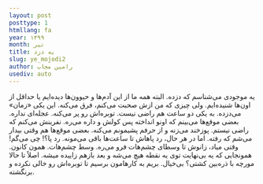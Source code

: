 ```yaml
---
layout: post
posttype: 1
htmllang: fa
year: ۱۳۹۹
month: تیر
title: یه دزد
slug: ye_mojodi2
author: رامین مجاب
usediv: auto
---
```


یه موجودی می‌شناسم که دزده. البته همه ما از این آدم‌ها و حیوون‌ها دیده‌ایم یا حداقل از اون‌ها شنیده‌ایم. ولی چیزی که من ازش صحبت می‌کنم، فرق می‌کنه. این یکی «زمان» می‌دزده. به یکی دو ساعت هم راضی نیست. توبره‌اش رو پر می‌کنه. عجله‌ای نداره. بعضی موقع‌ها می‌بینم که اونو انداخته پس کولش و داره می‌ره. نفرینش می‌کنم که راضی نیستم. پوزخند می‌زنه و از حرفم پشیمونم می‌کنه. بعضی موقع‌ها هم وقتی بیدار می‌شم که رفته. اما در هر حال، رد پاهاش تا ساعت‌ها باقی می‌مونه. رد پا؟! چی می‌گم! وقتی میاد، زانوش تا وسطای چشم‌هات فرو می‌ره. وسط چشم‌هات. همون کانون. همونجایی که یه بی‌نهایت توی یه نقطه هیچ می‌شه و بعد بازهم زاییده میشه. اصلاً تا حالا مورچه با ذره‌بین کشتی؟ بی‌خیال. بریم به کارهامون برسیم تا توبره‌اش رو خالی نکرده و برنگشته.